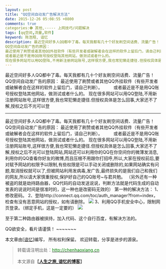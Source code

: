 ```yaml
---
layout: post
title: "QQ空间自动发广告解决方法"
date: 2015-12-26 05:08:55 +0800
comments: true
categories:❻ 其他,----- 上网技巧/问题解决
tags: [qq空间,流量,软件]
keyword: 陈浩翔, 谙忆
description: 最近空间好多人QQ都中了毒。每天我都有几十个好友刷空间话费、流量广告！ 
QQ空间自动发广告的原因： 
最近使用了刷赞或者其他QQ外挂软件（有些开发者或破解者会在这样的软件上留后门，请自己判断）。 　　 
或者最近是不是用QQ账号授权登陆其他网站，做测试或者什么的。 
现在很多网站可以用QQ登陆,不用新注册网站账号,这样很方便,我也常犯懒走捷径.但授权具体是怎么回事,大家还不了解,授权之后不光可以登 
---
```



最近空间好多人QQ都中了毒。每天我都有几十个好友刷空间话费、流量广告！ 
QQ空间自动发广告的原因： 
最近使用了刷赞或者其他QQ外挂软件（有些开发者或破解者会在这样的软件上留后门，请自己判断）。 　　 
或者最近是不是用QQ账号授权登陆其他网站，做测试或者什么的。 
现在很多网站可以用QQ登陆,不用新注册网站账号,这样很方便,我也常犯懒走捷径.但授权具体是怎么回事,大家还不了解,授权之后不光可以登
<!-- more -->
----------

最近空间好多人QQ都中了毒。每天我都有几十个好友刷空间话费、流量广告！
QQ空间自动发广告的原因：
最近使用了刷赞或者其他QQ外挂软件（有些开发者或破解者会在这样的软件上留后门，请自己判断）。 　　
或者最近是不是用QQ账号授权登陆其他网站，做测试或者什么的。
现在很多网站可以用QQ登陆,不用新注册网站账号,这样很方便,我也常犯懒走捷径.但授权具体是怎么回事,大家还不了解,授权之后不光可以登陆网站,网站还可以利用你的QQ在你空间你的微薄发消息,利用你的QQ查看你好友的微博,而且压根不用跟你打招呼,所以,大家在授权前后,要对赋予网站的权限予以限制,有些权限是可以手动关闭或删除的,如果网站确实有问题,取消授权就可以了,但被网站利用发病毒,发广告,最终损失的是我们自己和我们的网友,所以请大家慎重授权,保护好自己的QQ账号~与君共勉。
（另外还有一种被盗的就是劫持路由器，QQ代码的自动发送说说，判断方法就是代码生成的自动发表的说说时间是很准时的，这一种也是改密码无效的）
第一种的解决方法：
1、修改密码。
2、登陆http://connect.qq.com/toc/auth_manager?from=index，检查有没有恶意网站的授权，如有请删除。
![](http://img.blog.csdn.net/20151226170821916)
3、利用QQ手机安全中心，限制网页登录。（绑定手机，这是一定要的）
 ![](http://img.blog.csdn.net/20151226170833933)

至于第二种路由器被挟持，加入代码、这个自行百度，有解决方法的。

QQ欲安全，看片请谨慎！ ~~~~~~~


本文章由<a href="http://chenhaoxiang.cn/">[谙忆]</a>编写， 所有权利保留。 
欢迎转载，分享是进步的源泉。
<blockquote cite='陈浩翔'>
<p background-color='#D3D3D3'>转载请注明出处：<a href='http://chenhaoxiang.cn'><font color="green">http://chenhaoxiang.cn</font></a><br><br>
本文源自<strong>【<a href='http://chenhaoxiang.cn' target='_blank'>人生之旅_谙忆的博客</a>】</strong></p>
</blockquote>
